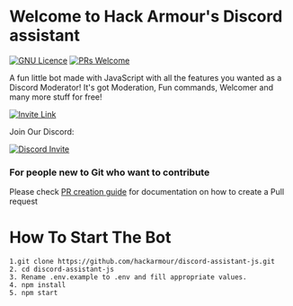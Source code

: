 # Welcome to Hack Armour's Discord assistant

[![GNU Licence](https://img.shields.io/badge/license-GPLv3-blue.svg?style=flat-square)](https://www.gnu.org/licenses/gpl-3.0.en.html)
[![PRs Welcome](https://img.shields.io/badge/PRs-welcome-brightgreen.svg?style=flat-square)](http://makeapullrequest.com)

A fun little bot made with JavaScript with all the features you wanted as a Discord Moderator! It's got Moderation, Fun commands, Welcomer and many more stuff for free!

[![Invite Link](https://img.shields.io/badge/Invite-Discord_Assistant-blue.svg?style=flat)](https://assistant.hackarmour.tech/)

Join Our Discord: 

[![Discord Invite](https://img.shields.io/badge/Discord-hackarmour-red.svg?style=flat&logo=discord)](https://discord.gg/mxHtj8q3c4)

### For people new to Git who want to contribute

Please check [PR creation guide](https://makeapullrequest.com) for documentation on how to create a Pull request

# How To Start The Bot
```
1.git clone https://github.com/hackarmour/discord-assistant-js.git
2. cd discord-assistant-js
3. Rename .env.example to .env and fill appropriate values.
4. npm install
5. npm start
```
